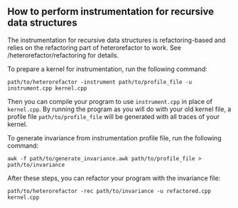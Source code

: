 ## How to perform instrumentation for recursive data structures

The instrumentation for recursive data structures is refactoring-based and
relies on the refactoring part of heterorefactor to work.
See /heterorefactor/refactoring for details.

To prepare a kernel for instrumentation, run the following command:

```
path/to/heterorefactor -instrument path/to/profile_file -u instrument.cpp kernel.cpp
```

Then you can compile your program to use `instrument.cpp` in place of `kernel.cpp`.
By running the program as you will do with your old kernel file, a profile file
`path/to/profile_file` will be generated with all traces of your kernel.

To generate invariance from instrumentation profile file, run the following command:

```
awk -f path/to/generate_invariance.awk path/to/profile_file > path/to/invariance
```

After these steps, you can refactor your program with the invariance file:

```
path/to/heterorefactor -rec path/to/invariance -u refactored.cpp kernel.cpp
```
